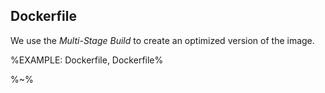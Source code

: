 ## Dockerfile

We use the *Multi-Stage Build* to create an optimized version of the image.

%EXAMPLE: Dockerfile, Dockerfile%

%~%